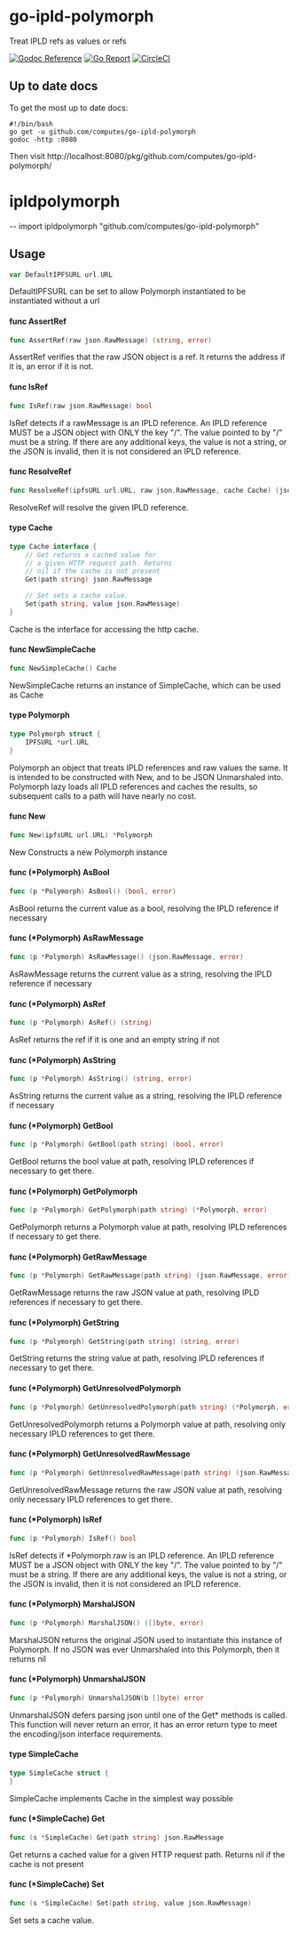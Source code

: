 # go-ipld-polymorph
Treat IPLD refs as values or refs

[![Godoc Reference](https://img.shields.io/badge/godoc-reference-blue.svg)](https://godoc.org/github.com/computes/go-ipld-polymorph)
[![Go Report](https://img.shields.io/badge/go%20report-A%2B-brightgreen.svg)](https://goreportcard.com/report/github.com/computes/go-ipld-polymorph)
[![CircleCI](https://circleci.com/gh/computes/go-ipld-polymorph.svg?style=svg&circle-token=7d137619c8280f992c2286fe3af2fac1ca3adbce)](https://circleci.com/gh/computes/go-ipld-polymorph)
## Up to date docs

To get the most up to date docs:

```shell
#!/bin/bash
go get -u github.com/computes/go-ipld-polymorph
godoc -http :8080
```

Then visit http://localhost:8080/pkg/github.com/computes/go-ipld-polymorph/

# ipldpolymorph
--
    import ipldpolymorph "github.com/computes/go-ipld-polymorph"


## Usage

```go
var DefaultIPFSURL url.URL
```
DefaultIPFSURL can be set to allow Polymorph instantiated to be instantiated
without a url

#### func  AssertRef

```go
func AssertRef(raw json.RawMessage) (string, error)
```
AssertRef verifies that the raw JSON object is a ref. It returns the address if
it is, an error if it is not.

#### func  IsRef

```go
func IsRef(raw json.RawMessage) bool
```
IsRef detects if a rawMessage is an IPLD reference. An IPLD reference MUST be a
JSON object with ONLY the key "/". The value pointed to by "/" must be a string.
If there are any additional keys, the value is not a string, or the JSON is
invalid, then it is not considered an IPLD reference.

#### func  ResolveRef

```go
func ResolveRef(ipfsURL url.URL, raw json.RawMessage, cache Cache) (json.RawMessage, error)
```
ResolveRef will resolve the given IPLD reference.

#### type Cache

```go
type Cache interface {
	// Get returns a cached value for
	// a given HTTP request path. Returns
	// nil if the cache is not present
	Get(path string) json.RawMessage

	// Set sets a cache value.
	Set(path string, value json.RawMessage)
}
```

Cache is the interface for accessing the http cache.

#### func  NewSimpleCache

```go
func NewSimpleCache() Cache
```
NewSimpleCache returns an instance of SimpleCache, which can be used as Cache

#### type Polymorph

```go
type Polymorph struct {
	IPFSURL *url.URL
}
```

Polymorph an object that treats IPLD references and raw values the same. It is
intended to be constructed with New, and to be JSON Unmarshaled into. Polymorph
lazy loads all IPLD references and caches the results, so subsequent calls to a
path will have nearly no cost.

#### func  New

```go
func New(ipfsURL url.URL) *Polymorph
```
New Constructs a new Polymorph instance

#### func (*Polymorph) AsBool

```go
func (p *Polymorph) AsBool() (bool, error)
```
AsBool returns the current value as a bool, resolving the IPLD reference if
necessary

#### func (*Polymorph) AsRawMessage

```go
func (p *Polymorph) AsRawMessage() (json.RawMessage, error)
```
AsRawMessage returns the current value as a string, resolving the IPLD reference
if necessary

#### func (*Polymorph) AsRef

```go
func (p *Polymorph) AsRef() (string)
```
AsRef returns the ref if it is one and an empty string if not

#### func (*Polymorph) AsString

```go
func (p *Polymorph) AsString() (string, error)
```
AsString returns the current value as a string, resolving the IPLD reference if
necessary

#### func (*Polymorph) GetBool

```go
func (p *Polymorph) GetBool(path string) (bool, error)
```
GetBool returns the bool value at path, resolving IPLD references if necessary
to get there.

#### func (*Polymorph) GetPolymorph

```go
func (p *Polymorph) GetPolymorph(path string) (*Polymorph, error)
```
GetPolymorph returns a Polymorph value at path, resolving IPLD references if
necessary to get there.

#### func (*Polymorph) GetRawMessage

```go
func (p *Polymorph) GetRawMessage(path string) (json.RawMessage, error)
```
GetRawMessage returns the raw JSON value at path, resolving IPLD references if
necessary to get there.

#### func (*Polymorph) GetString

```go
func (p *Polymorph) GetString(path string) (string, error)
```
GetString returns the string value at path, resolving IPLD references if
necessary to get there.

#### func (*Polymorph) GetUnresolvedPolymorph

```go
func (p *Polymorph) GetUnresolvedPolymorph(path string) (*Polymorph, error)
```
GetUnresolvedPolymorph returns a Polymorph value at path, resolving only necessary IPLD
references to get there.

#### func (*Polymorph) GetUnresolvedRawMessage

```go
func (p *Polymorph) GetUnresolvedRawMessage(path string) (json.RawMessage, error)
```
GetUnresolvedRawMessage returns the raw JSON value at path, resolving only necessary IPLD 
references to get there.
#### func (*Polymorph) IsRef

```go
func (p *Polymorph) IsRef() bool
```
IsRef detects if *Polymorph.raw is an IPLD reference. An IPLD reference MUST be a
JSON object with ONLY the key "/". The value pointed to by "/" must be a string.
If there are any additional keys, the value is not a string, or the JSON is
invalid, then it is not considered an IPLD reference.

#### func (*Polymorph) MarshalJSON

```go
func (p *Polymorph) MarshalJSON() ([]byte, error)
```
MarshalJSON returns the original JSON used to instantiate this instance of
Polymorph. If no JSON was ever Unmarshaled into this Polymorph, then it returns
nil

#### func (*Polymorph) UnmarshalJSON

```go
func (p *Polymorph) UnmarshalJSON(b []byte) error
```
UnmarshalJSON defers parsing json until one of the Get* methods is called. This
function will never return an error, it has an error return type to meet the
encoding/json interface requirements.

#### type SimpleCache

```go
type SimpleCache struct {
}
```

SimpleCache implements Cache in the simplest way possible

#### func (*SimpleCache) Get

```go
func (s *SimpleCache) Get(path string) json.RawMessage
```
Get returns a cached value for a given HTTP request path. Returns nil if the
cache is not present

#### func (*SimpleCache) Set

```go
func (s *SimpleCache) Set(path string, value json.RawMessage)
```
Set sets a cache value.
